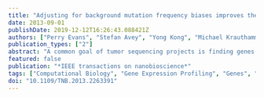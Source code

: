 ```yaml
---
title: "Adjusting for background mutation frequency biases improves the identification of cancer driver genes."
date: 2013-09-01
publishDate: 2019-12-12T16:26:43.088421Z
authors: ["Perry Evans", "Stefan Avey", "Yong Kong", "Michael Krauthammer"]
publication_types: ["2"]
abstract: "A common goal of tumor sequencing projects is finding genes whose mutations are selected for during tumor development. This is accomplished by choosing genes that have more non-synonymous mutations than expected from an estimated background mutation frequency. While this background frequency is unknown, it can be estimated using both the observed synonymous mutation frequency and the non-synonymous to synonymous mutation ratio. The synonymous mutation frequency can be determined across all genes or in a gene-specific manner. This choice introduces an interesting trade-off. A gene-specific frequency adjusts for an underlying mutation bias, but is difficult to estimate given missing synonymous mutation counts. Using a genome-wide synonymous frequency is more robust, but is less suited for adjusting biases. Studying four evaluation criteria for identifying genes with high non-synonymous mutation burden (reflecting preferential selection of expressed genes, genes with mutations in conserved bases, genes with many protein interactions, and genes that show loss of heterozygosity), we find that the gene-specific synonymous frequency is superior in the gene expression and protein interaction tests. In conclusion, the use of the gene-specific synonymous mutation frequency is well suited for assessing a gene's non-synonymous mutation burden."
featured: false
publication: "*IEEE transactions on nanobioscience*"
tags: ["Computational Biology", "Gene Expression Profiling", "Genes", "Neoplasm", "Humans", "Loss of Heterozygosity", "Melanoma", "Models", "Genetic", "Mutation", "Mutation Rate", "Tumor Cells", "Cultured", "Ultraviolet Rays", "genetics", "metabolism", "methods", "radiation effects"]
doi: "10.1109/TNB.2013.2263391"
---
```



